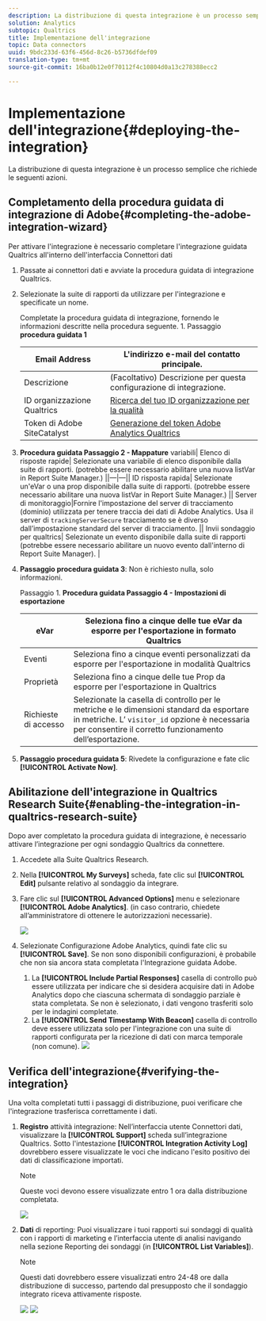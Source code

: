```yaml
---
description: La distribuzione di questa integrazione è un processo semplice che richiede le seguenti azioni.
solution: Analytics
subtopic: Qualtrics
title: Implementazione dell'integrazione
topic: Data connectors
uuid: 9bdc233d-63f6-456d-8c26-b5736dfdef09
translation-type: tm+mt
source-git-commit: 16ba0b12e0f70112f4c10804d0a13c278388ecc2

---
```



# Implementazione dell'integrazione{#deploying-the-integration}

La distribuzione di questa integrazione è un processo semplice che richiede le seguenti azioni.

## Completamento della procedura guidata di integrazione di Adobe{#completing-the-adobe-integration-wizard}

Per attivare l'integrazione è necessario completare l'integrazione guidata Qualtrics all'interno dell'interfaccia Connettori dati

1. Passate ai connettori dati e avviate la procedura guidata di integrazione Qualtrics.
1. Selezionate la suite di rapporti da utilizzare per l'integrazione e specificate un nome.

   Completate la procedura guidata di integrazione, fornendo le informazioni descritte nella procedura seguente. 1. Passaggio **procedura guidata 1**

   | Email Address | L'indirizzo e-mail del contatto principale. |
   |---|---|
   | Descrizione | (Facoltativo) Descrizione per questa configurazione di integrazione. |
   | ID organizzazione Qualtrics | [Ricerca del tuo ID organizzazione per la qualità](../qualtrics-overview/qualtrics-org-id.md) |
   | Token di Adobe SiteCatalyst | [Generazione del token Adobe Analytics Qualtrics](../qualtrics-overview/qualtrics-token.md) |

1. **Procedura guidata Passaggio 2 - Mappature** variabili| Elenco di risposte rapide| Selezionate una variabile di elenco disponibile dalla suite di rapporti. (potrebbe essere necessario abilitare una nuova listVar in Report Suite Manager.)  ||—|—|| ID risposta rapida| Selezionate un'eVar o una prop disponibile dalla suite di rapporti. (potrebbe essere necessario abilitare una nuova listVar in Report Suite Manager.)  || Server di monitoraggio|Fornire l'impostazione del server di tracciamento (dominio) utilizzata per tenere traccia dei dati di Adobe Analytics. Usa il server di `trackingServerSecure` tracciamento se è diverso dall’impostazione standard del server di tracciamento.  || Invii sondaggio per qualtrics| Selezionate un evento disponibile dalla suite di rapporti (potrebbe essere necessario abilitare un nuovo evento dall'interno di Report Suite Manager).  |

1. **Passaggio procedura guidata 3**: Non è richiesto nulla, solo informazioni.

   Passaggio 1. **Procedura guidata Passaggio 4 - Impostazioni di esportazione**

   | eVar | Seleziona fino a cinque delle tue eVar da esporre per l'esportazione in formato Qualtrics |
   |---|---|
   | Eventi | Seleziona fino a cinque eventi personalizzati da esporre per l'esportazione in modalità Qualtrics |
   | Proprietà | Seleziona fino a cinque delle tue Prop da esporre per l'esportazione in Qualtrics |
   | Richieste di accesso | Selezionate la casella di controllo per le metriche e le dimensioni standard da esportare in metriche. L’ `visitor_id` opzione è necessaria per consentire il corretto funzionamento dell’esportazione. |

1. **Passaggio procedura guidata 5**: Rivedete la configurazione e fate clic **[!UICONTROL Activate Now]**.

## Abilitazione dell'integrazione in Qualtrics Research Suite{#enabling-the-integration-in-qualtrics-research-suite}

Dopo aver completato la procedura guidata di integrazione, è necessario attivare l’integrazione per ogni sondaggio Qualtrics da connettere.

1. Accedete alla Suite Qualtrics Research.
1. Nella **[!UICONTROL My Surveys]** scheda, fate clic sul **[!UICONTROL Edit]** pulsante relativo al sondaggio da integrare.
1. Fare clic sul **[!UICONTROL Advanced Options]** menu e selezionare **[!UICONTROL Adobe Analytics]**. (in caso contrario, chiedete all’amministratore di ottenere le autorizzazioni necessarie).

   ![](assets/advanced_options.png)

1. Selezionate Configurazione Adobe Analytics, quindi fate clic su **[!UICONTROL Save]**. Se non sono disponibili configurazioni, è probabile che non sia ancora stata completata l'Integrazione guidata Adobe.
   1. La **[!UICONTROL Include Partial Responses]** casella di controllo può essere utilizzata per indicare che si desidera acquisire dati in Adobe Analytics dopo che ciascuna schermata di sondaggio parziale è stata completata. Se non è selezionato, i dati vengono trasferiti solo per le indagini completate.
   1. La **[!UICONTROL Send Timestamp With Beacon]** casella di controllo deve essere utilizzata solo per l'integrazione con una suite di rapporti configurata per la ricezione di dati con marca temporale (non comune).
   ![](assets/integration_config.png)

## Verifica dell'integrazione{#verifying-the-integration}

Una volta completati tutti i passaggi di distribuzione, puoi verificare che l'integrazione trasferisca correttamente i dati.

1. **Registro** attività integrazione: Nell’interfaccia utente Connettori dati, visualizzare la **[!UICONTROL Support]** scheda sull’integrazione Qualtrics. Sotto l'intestazione **[!UICONTROL Integration Activity Log]** dovrebbero essere visualizzate le voci che indicano l'esito positivo dei dati di classificazione importati.

   >[!NOTE]
   >
   >Queste voci devono essere visualizzate entro 1 ora dalla distribuzione completata.

   ![](assets/verify-1.png)

1. **Dati** di reporting: Puoi visualizzare i tuoi rapporti sui sondaggi di qualità con i rapporti di marketing e l’interfaccia utente di analisi navigando nella sezione Reporting dei sondaggi (in **[!UICONTROL List Variables]**).

   >[!NOTE]
   >
   >Questi dati dovrebbero essere visualizzati entro 24-48 ore dalla distribuzione di successo, partendo dal presupposto che il sondaggio integrato riceva attivamente risposte.

   ![](assets/verify-2.png) ![](assets/verify-3.png)



